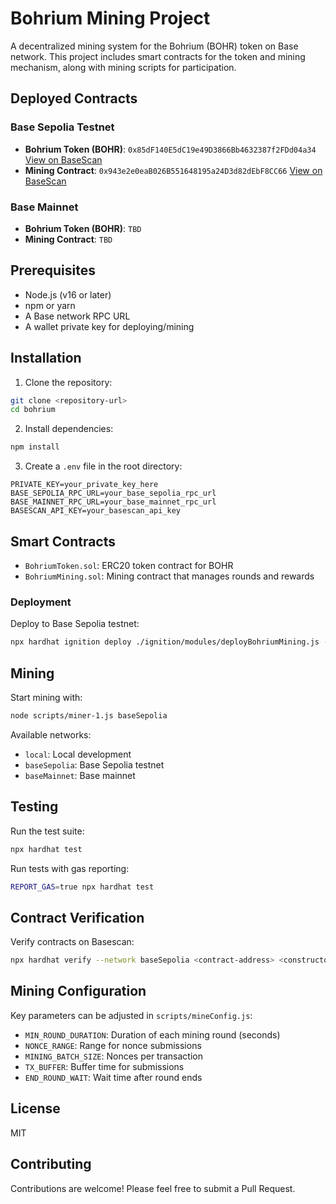 # Bohrium Mining Project

A decentralized mining system for the Bohrium (BOHR) token on Base network. This project includes smart contracts for the token and mining mechanism, along with mining scripts for participation.

## Deployed Contracts

### Base Sepolia Testnet
- **Bohrium Token (BOHR)**: `0x85dF140E5dC19e49D3866Bb4632387f2FDd04a34` [View on BaseScan](https://sepolia.basescan.org/address/0x85dF140E5dC19e49D3866Bb4632387f2FDd04a34)
- **Mining Contract**: `0x943e2e0eaB026B551648195a24D3d82dEbF8CC66` [View on BaseScan](https://sepolia.basescan.org/address/0x943e2e0eaB026B551648195a24D3d82dEbF8CC66)

### Base Mainnet
- **Bohrium Token (BOHR)**: `TBD`
- **Mining Contract**: `TBD`

## Prerequisites

- Node.js (v16 or later)
- npm or yarn
- A Base network RPC URL
- A wallet private key for deploying/mining

## Installation

1. Clone the repository:
```bash
git clone <repository-url>
cd bohrium
```

2. Install dependencies:
```bash
npm install
```

3. Create a `.env` file in the root directory:
```env
PRIVATE_KEY=your_private_key_here
BASE_SEPOLIA_RPC_URL=your_base_sepolia_rpc_url
BASE_MAINNET_RPC_URL=your_base_mainnet_rpc_url
BASESCAN_API_KEY=your_basescan_api_key
```

## Smart Contracts

- `BohriumToken.sol`: ERC20 token contract for BOHR
- `BohriumMining.sol`: Mining contract that manages rounds and rewards

### Deployment

Deploy to Base Sepolia testnet:
```bash
npx hardhat ignition deploy ./ignition/modules/deployBohriumMining.js --network baseSepolia
```

## Mining

Start mining with:
```bash
node scripts/miner-1.js baseSepolia
```

Available networks:
- `local`: Local development
- `baseSepolia`: Base Sepolia testnet
- `baseMainnet`: Base mainnet

## Testing

Run the test suite:
```bash
npx hardhat test
```

Run tests with gas reporting:
```bash
REPORT_GAS=true npx hardhat test
```

## Contract Verification

Verify contracts on Basescan:
```bash
npx hardhat verify --network baseSepolia <contract-address> <constructor-arguments>
```

## Mining Configuration

Key parameters can be adjusted in `scripts/mineConfig.js`:
- `MIN_ROUND_DURATION`: Duration of each mining round (seconds)
- `NONCE_RANGE`: Range for nonce submissions
- `MINING_BATCH_SIZE`: Nonces per transaction
- `TX_BUFFER`: Buffer time for submissions
- `END_ROUND_WAIT`: Wait time after round ends

## License

MIT

## Contributing

Contributions are welcome! Please feel free to submit a Pull Request.